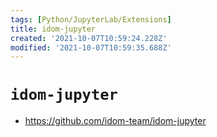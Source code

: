 ```yaml
---
tags: [Python/JupyterLab/Extensions]
title: idom-jupyter
created: '2021-10-07T10:59:24.228Z'
modified: '2021-10-07T10:59:35.688Z'
---
```


# `idom-jupyter`

* https://github.com/idom-team/idom-jupyter

